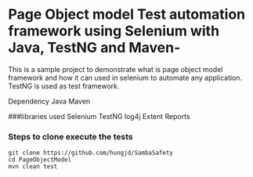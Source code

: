 # Page Object model Test automation framework using Selenium with Java, TestNG and Maven-
This is a sample project to demonstrate what is page object model framework and how it can used in selenium to automate any application.
TestNG is used as test framework.

Dependency
Java
Maven

###libraries used
Selenium
TestNG
log4j
Extent Reports

### Steps to clone execute the tests
```
git clone https://github.com/hungjd/SambaSafety
cd PageObjectModel
mvn clean test
```
